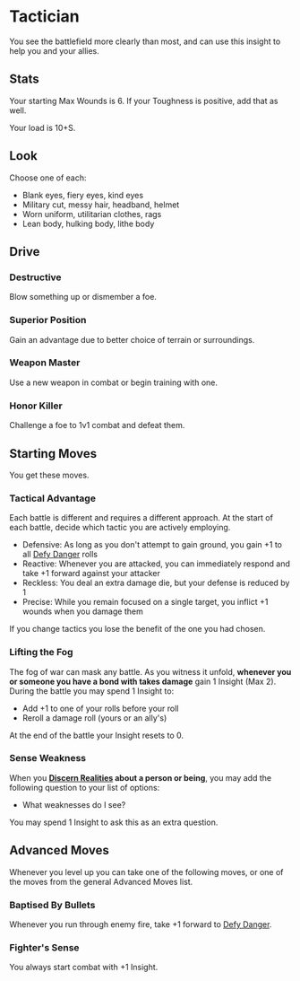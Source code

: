 <!-- Do NOT edit this file directly. It is compiled from pages in the "source" directory. -->
# <a class="anchor-from-text" id="tactician"></a>Tactician

You see the battlefield more clearly than most, and can use this insight to help you and your allies.

## <a class="anchor-from-text" id="stats"></a>Stats

Your starting Max Wounds is 6\. If your Toughness is positive, add that as well.

Your load is 10+S.

## <a class="anchor-from-text" id="look"></a>Look

Choose one of each:

*   Blank eyes, fiery eyes, kind eyes
*   Military cut, messy hair, headband, helmet
*   Worn uniform, utilitarian clothes, rags
*   Lean body, hulking body, lithe body

## <a class="anchor-from-text" id="drive"></a>Drive

### <a class="anchor-from-text" id="destructive"></a>Destructive

Blow something up or dismember a foe.

### <a class="anchor-from-text" id="superior-position"></a>Superior Position

Gain an advantage due to better choice of terrain or surroundings.

### <a class="anchor-from-text" id="weapon-master"></a>Weapon Master

Use a new weapon in combat or begin training with one.

### <a class="anchor-from-text" id="honor-killer"></a>Honor Killer

Challenge a foe to 1v1 combat and defeat them.

## <a class="anchor-from-text" id="starting-moves"></a>Starting Moves

You get these moves.

### <a class="anchor-from-text" id="tactical-advantage"></a>Tactical Advantage

Each battle is different and requires a different approach. At the start of each battle, decide which tactic you are actively employing.

*   Defensive: As long as you don't attempt to gain ground, you gain +1 to all [Defy Danger](https://github.com/Vindexus/PoweredByHeresy/blob/master/game/github/basicmoves.md#defy-danger) rolls
*   Reactive: Whenever you are attacked, you can immediately respond and take +1 forward against your attacker
*   Reckless: You deal an extra damage die, but your defense is reduced by 1
*   Precise: While you remain focused on a single target, you inflict +1 wounds when you damage them

If you change tactics you lose the benefit of the one you had chosen.

### <a class="anchor-from-text" id="lifting-the-fog"></a>Lifting the Fog

The fog of war can mask any battle. As you witness it unfold, **whenever you or someone you have a bond with takes damage** gain 1 Insight (Max 2). During the battle you may spend 1 Insight to:

*   Add +1 to one of your rolls before your roll
*   Reroll a damage roll (yours or an ally's)

At the end of the battle your Insight resets to 0.

### <a class="anchor-from-text" id="sense-weakness"></a>Sense Weakness

When you **[Discern Realities](https://github.com/Vindexus/PoweredByHeresy/blob/master/game/github/basicmoves.md#discern-realities) about a person or being**, you may add the following question to your list of options:

*   What weaknesses do I see?

You may spend 1 Insight to ask this as an extra question.

## <a class="anchor-from-text" id="advanced-moves"></a>Advanced Moves

Whenever you level up you can take one of the following moves, or one of the moves from the general Advanced Moves list.

### <a class="anchor-from-text" id="baptised-by-bullets"></a>Baptised By Bullets

Whenever you run through enemy fire, take +1 forward to [Defy Danger](https://github.com/Vindexus/PoweredByHeresy/blob/master/game/github/basicmoves.md#defy-danger).

### <a class="anchor-from-text" id="fighters-sense"></a>Fighter's Sense

You always start combat with +1 Insight.